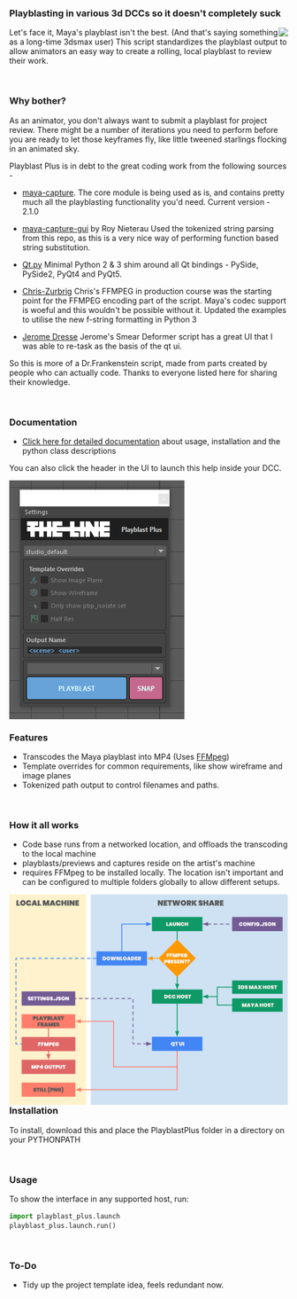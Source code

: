### Playblasting in various 3d DCCs so it doesn't completely suck

<img align="right" src="https://theline.imgix.net/Toban_still_16-9_000010.png"/>

Let's face it, Maya's playblast isn't the best. (And that's saying something as a long-time 3dsmax user)
This script standardizes the playblast output to allow animators an easy way to create a rolling,
local playblast to review their work. 

<br>

### Why bother? 

As an animator, you don't always want to submit a playblast for project review. 
There might be a number of iterations you need to perform before you are 
ready to let those keyframes fly, like little tweened starlings flocking in an animated sky.

Playblast Plus is in debt to the great coding work from the following sources - 

- [maya-capture](https://github.com/abstractfactory/maya-capture). 
    The core module is being used as is, and contains pretty much all the playblasting functionality you'd need. Current version - 2.1.0

- [maya-capture-gui](https://github.com/BigRoy/maya-capture-gui) by Roy Nieterau
    Used the tokenized string parsing from this repo, as this is a very nice way of performing function based string substitution. 

- [Qt.py](https://github.com/mottosso/Qt.py)
    Minimal Python 2 & 3 shim around all Qt bindings - PySide, PySide2, PyQt4 and PyQt5.

- [Chris-Zurbrig](https://zurbrigg.com) 
    Chris's FFMPEG in production course was the starting point for the FFMPEG encoding part of the script. Maya's codec support is woeful and this wouldn't be possible without it. Updated the examples to utilise the new f-string formatting in Python 3

- [Jerome Dresse](http://www.nodilus.lu) 
    Jerome's Smear Deformer script has a great UI that I was able to re-task as the basis of the qt ui. 

So this is more of a Dr.Frankenstein script, made from parts created by people who can actually code. Thanks to everyone listed here for sharing their knowledge.  

<br>

### Documentation

- [Click here for detailed documentation](https://thelineanimation.github.io/playblast-plus/) about usage, installation and the python class descriptions

You can also click the header in the UI to launch this help inside your DCC. 

<img align="center" src="https://github.com/TheLineAnimation/playblast-plus/blob/main/docs/_images/ui.png?raw=true"/>

<br>

### Features

- Transcodes the Maya playblast into MP4 (Uses [FFMpeg](https://ffmpeg.org/))
- Template overrides for common requirements, like show wireframe and image planes
- Tokenized path output to control filenames and paths.

<br>

### How it all works

- Code base runs from a networked location, and offloads the transcoding to the local machine
- playblasts/previews and captures reside on the artist's machine
- requires FFMpeg to be installed locally. The location isn't important and can be configured to multiple folders globally to allow different setups. 

<img align="right" src="https://github.com/TheLineAnimation/playblast-plus/blob/main/docs/_images/pbp_structure.png?raw=true"/>

<br>

### Installation

To install, download this and place the PlayblastPlus folder in a directory on your PYTHONPATH

<br>

### Usage

To show the interface in any supported host, run:

```python
import playblast_plus.launch
playblast_plus.launch.run()
```

<br>

### To-Do

- Tidy up the project template idea, feels redundant now.


